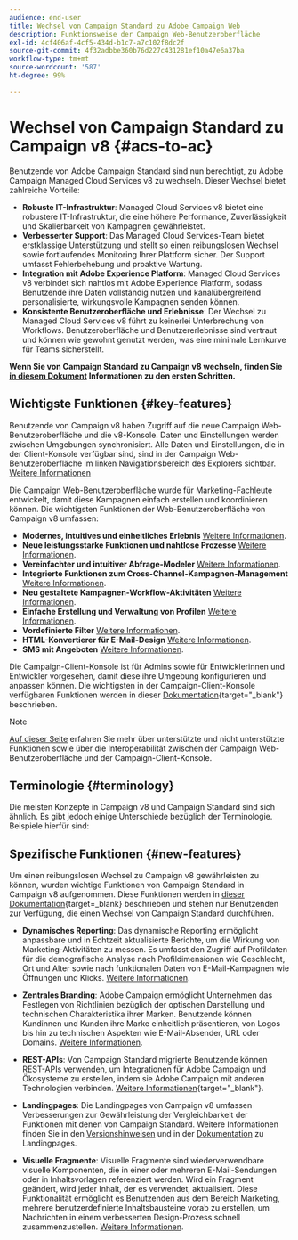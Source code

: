 ```yaml
---
audience: end-user
title: Wechsel von Campaign Standard zu Adobe Campaign Web
description: Funktionsweise der Campaign Web-Benutzeroberfläche
exl-id: 4cf406af-4cf5-434d-b1c7-a7c102f8dc2f
source-git-commit: 4f32adbbe360b76d227c431281ef10a47e6a37ba
workflow-type: tm+mt
source-wordcount: '587'
ht-degree: 99%

---
```


# Wechsel von Campaign Standard zu Campaign v8 {#acs-to-ac}

Benutzende von Adobe Campaign Standard sind nun berechtigt, zu Adobe Campaign Managed Cloud Services v8 zu wechseln. Dieser Wechsel bietet zahlreiche Vorteile:

* **Robuste IT-Infrastruktur**: Managed Cloud Services v8 bietet eine robustere IT-Infrastruktur, die eine höhere Performance, Zuverlässigkeit und Skalierbarkeit von Kampagnen gewährleistet.
* **Verbesserter Support**: Das Managed Cloud Services-Team bietet erstklassige Unterstützung und stellt so einen reibungslosen Wechsel sowie fortlaufendes Monitoring Ihrer Plattform sicher. Der Support umfasst Fehlerbehebung und proaktive Wartung.
* **Integration mit Adobe Experience Platform**: Managed Cloud Services v8 verbindet sich nahtlos mit Adobe Experience Platform, sodass Benutzende ihre Daten vollständig nutzen und kanalübergreifend personalisierte, wirkungsvolle Kampagnen senden können.
* **Konsistente Benutzeroberfläche und Erlebnisse**: Der Wechsel zu Managed Cloud Services v8 führt zu keinerlei Unterbrechung von Workflows. Benutzeroberfläche und Benutzererlebnisse sind vertraut und können wie gewohnt genutzt werden, was eine minimale Lernkurve für Teams sicherstellt.

**Wenn Sie von Campaign Standard zu Campaign v8 wechseln, finden Sie [in diesem Dokument](../../adoption/home.md) Informationen zu den ersten Schritten.**

<!--
As a Campaign Standard user, we now offer you a way to migrate to Adobe Campaign v8. You will benefit from both the new Campaign Web interface and the v8 console.
-->

## Wichtigste Funktionen {#key-features}

Benutzende von Campaign v8 haben Zugriff auf die neue Campaign Web-Benutzeroberfläche und die v8-Konsole. Daten und Einstellungen werden zwischen Umgebungen synchronisiert. Alle Daten und Einstellungen, die in der Client-Konsole verfügbar sind, sind in der Campaign Web-Benutzeroberfläche im linken Navigationsbereich des Explorers sichtbar. [Weitere Informationen](../get-started/user-interface.md#user-interface-explorer)

Die Campaign Web-Benutzeroberfläche wurde für Marketing-Fachleute entwickelt, damit diese Kampagnen einfach erstellen und koordinieren können. Die wichtigsten Funktionen der Web-Benutzeroberfläche von Campaign v8 umfassen:

* **Modernes, intuitives und einheitliches Erlebnis** [Weitere Informationen](../get-started/connect-to-campaign.md).
* **Neue leistungsstarke Funktionen und nahtlose Prozesse** [Weitere Informationen](../get-started/user-interface.md).
* **Vereinfachter und intuitiver Abfrage-Modeler** [Weitere Informationen](../query/query-modeler-overview.md).
* **Integrierte Funktionen zum Cross-Channel-Kampagnen-Management** [Weitere Informationen](../msg/gs-messages.md).
* **Neu gestaltete Kampagnen-Workflow-Aktivitäten** [Weitere Informationen](../workflows/gs-workflows.md).
* **Einfache Erstellung und Verwaltung von Profilen** [Weitere Informationen](../audience/about-recipients.md).
* **Vordefinierte Filter** [Weitere Informationen](../get-started/predefined-filters.md).
* **HTML-Konvertierer für E-Mail-Design** [Weitere Informationen](../email/existing-content.md).
* **SMS mit Angeboten** [Weitere Informationen](../msg/offers.md).

Die Campaign-Client-Konsole ist für Admins sowie für Entwicklerinnen und Entwickler vorgesehen, damit diese ihre Umgebung konfigurieren und anpassen können. Die wichtigsten in der Campaign-Client-Konsole verfügbaren Funktionen werden in dieser [Dokumentation](https://experienceleague.adobe.com/de/docs/campaign/campaign-v8/new/whats-new){target="_blank"} beschrieben.

>[!NOTE]
>
>[Auf dieser Seite](../get-started/capability-matrix.md) erfahren Sie mehr über unterstützte und nicht unterstützte Funktionen sowie über die Interoperabilität zwischen der Campaign Web-Benutzeroberfläche und der Campaign-Client-Konsole.

## Terminologie {#terminology}

Die meisten Konzepte in Campaign v8 und Campaign Standard sind sich ähnlich. Es gibt jedoch einige Unterschiede bezüglich der Terminologie. Beispiele hierfür sind:

<!--
* Profiles are **Recipients** in the console. [Learn more](../audience/gs-audiences-recipients.md).
* Test profiles are **Seed addresses**. [Learn more](../preview-test/test-deliveries.md).
* The delivery preparation is the **Delivery analysis**. [Learn more](../monitor/prepare-send.md).
* Audiences are **Lists**. [Learn more](../audience/gs-audiences-recipients.md).
-->

<!--
* Custom resources are **Schemas**
* Messages are referred to as **Deliveries**
* Roles are configured with **Named Rights**
* Security Groups are **Operator Groups**
* Organizational units are managed through **Folder Permissions**
* Product users are **Operators** in the client console
* Delivery preparation is the **Delivery analysis** in the client console
-->

## Spezifische Funktionen {#new-features}

Um einen reibungslosen Wechsel zu Campaign v8 gewährleisten zu können, wurden wichtige Funktionen von Campaign Standard in Campaign v8 aufgenommen. Diese Funktionen werden in [dieser Dokumentation](https://experienceleague.adobe.com/docs/experience-cloud/campaign/campaign-standard-migration-home.html?lang=de){target=_blank} beschrieben und stehen nur Benutzenden zur Verfügung, die einen Wechsel von Campaign Standard durchführen.

* **Dynamisches Reporting**: Das dynamische Reporting ermöglicht anpassbare und in Echtzeit aktualisierte Berichte, um die Wirkung von Marketing-Aktivitäten zu messen. Es umfasst den Zugriff auf Profildaten für die demografische Analyse nach Profildimensionen wie Geschlecht, Ort und Alter sowie nach funktionalen Daten von E-Mail-Kampagnen wie Öffnungen und Klicks. [Weitere Informationen](../reporting/dynamic-reporting/get-started-reporting.md).

* **Zentrales Branding**: Adobe Campaign ermöglicht Unternehmen das Festlegen von Richtlinien bezüglich der optischen Darstellung und technischen Charakteristika ihrer Marken. Benutzende können Kundinnen und Kunden ihre Marke einheitlich präsentieren, von Logos bis hin zu technischen Aspekten wie E-Mail-Absender, URL oder Domains. [Weitere Informationen](../administration/branding/branding-gs.md).

* **REST-APIs**: Von Campaign Standard migrierte Benutzende können REST-APIs verwenden, um Integrationen für Adobe Campaign und Ökosysteme zu erstellen, indem sie Adobe Campaign mit anderen Technologien verbinden. [Weitere Informationen](https://experienceleague.adobe.com/docs/campaign/campaign-v8/developer/apis/get-started-apis.html){target="_blank"}.

* **Landingpages**: Die Landingpages von Campaign v8 umfassen Verbesserungen zur Gewährleistung der Vergleichbarkeit der Funktionen mit denen von Campaign Standard. Weitere Informationen finden Sie in den [Versionshinweisen](../rn/release-notes.md#new-24-4) und in der [Dokumentation](../landing-pages/get-started-lp.md) zu Landingpages.

* **Visuelle Fragmente**: Visuelle Fragmente sind wiederverwendbare visuelle Komponenten, die in einer oder mehreren E-Mail-Sendungen oder in Inhaltsvorlagen referenziert werden. Wird ein Fragment geändert, wird jeder Inhalt, der es verwendet, aktualisiert. Diese Funktionalität ermöglicht es Benutzenden aus dem Bereich Marketing, mehrere benutzerdefinierte Inhaltsbausteine vorab zu erstellen, um Nachrichten in einem verbesserten Design-Prozess schnell zusammenzustellen. [Weitere Informationen](../content/use-visual-fragments.md).

<!--
* Delivery Alerting: In addition to viewing notifications directly in Campaign, Adobe Campaign also provides an email alerting system to trigger email alerts to users or external stakeholders of important system activities. Create, manage, and receive customizable alerts and dashboards to keep track of delivery successes or failures. Adobe Campaign Delivery Alerting boosts efficiency by keeping all involved Adobe Campaign users in a company automatically informed about the delivery execution status, via email and dashboard. 

* Landing Pages: Landing pages are web forms that can be used to capture information on your audiences, offer subscriptions to a service, display data and grow your database. Landing pages can also be used for acquiring or updating existing profiles, and to set up a double opt-in mechanism, allowing you to protect the platform from wrong or invalid email addresses, or spambots. [Learn more](../landing-pages/get-started-lp.md)
-->